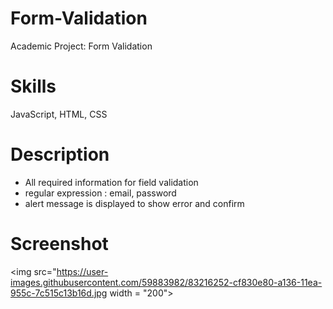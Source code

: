 # Form-Validation
Academic Project: Form Validation

Skills
=
JavaScript, HTML, CSS

Description
=
- All required information for field validation
- regular expression : email, password
- alert message is displayed to show error and confirm

Screenshot
=
<img src="https://user-images.githubusercontent.com/59883982/83216252-cf830e80-a136-11ea-955c-7c515c13b16d.jpg width = "200"></img>
